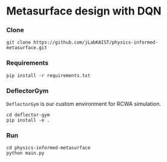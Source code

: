 # Metasurface design with DQN

### Clone
```shell
git clone https://github.com/jLabKAIST/physics-informed-metasurface.git
```

### Requirements

```shell
pip install -r requirements.txt
```
### DeflectorGym
`DeflectorGym` is our custom environment for RCWA simulation.
```shell
cd deflector-gym
pip install -e .
```

### Run
```shell
cd physics-informed-metasurface
python main.py
```
